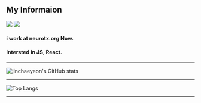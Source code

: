<h2>My Informaion</h2>
<img src="https://img.shields.io/badge/jinchaeyeon@neurotx.org-EA4335?style=flat-square&logo=Gmail&logoColor=white"> <a href="https://www.instagram.com/_dim.chae_/" target="_blank"><img src="https://img.shields.io/badge/_dim.chae_-E4405F?style=flat-square&logo=Instagram&logoColor=white"/></a>

<h4>i work at neurotx.org Now.</h4>
<h4>Intersted in JS, React.</h4>

----------------------------------------------------------------------------------------------------------------------------------------
  
![jinchaeyeon's GitHub stats](https://github-readme-stats.vercel.app/api?username=jinchaeyeon&show_icons=true&theme=radical)
  
----------------------------------------------------------------------------------------------------------------------------------------

![Top Langs](https://github-readme-stats.vercel.app/api/top-langs/?username=jinchaeyeon&layout=Demo&theme=highcontrast)

----------------------------------------------------------------------------------------------------------------------------------------
